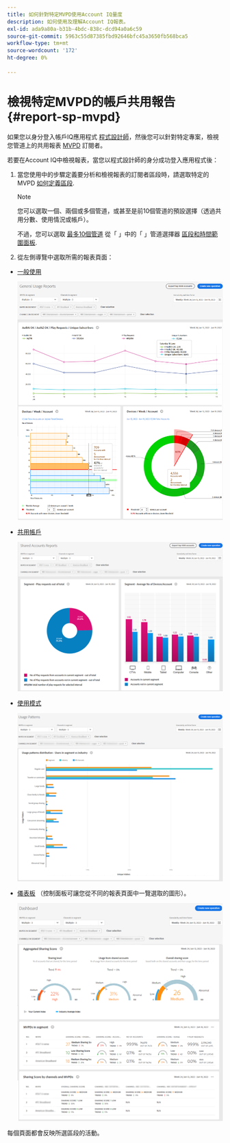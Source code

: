 ```yaml
---
title: 如何針對特定MVPD使用Account IQ量度
description: 如何使用及理解Account IQ報表。
exl-id: ada9a80a-b31b-4bdc-838c-dcd94a0a6c59
source-git-commit: 5963c55d87385fbd92646bfc45a3650fb568bca5
workflow-type: tm+mt
source-wordcount: '172'
ht-degree: 0%

---
```


# 檢視特定MVPD的帳戶共用報告 <!--and programmer--> {#report-sp-mvpd}

如果您以身分登入帳戶IQ應用程式 [程式設計師](/help/AccountIQ/product-concepts.md#programmer-def)，然後您可以針對特定專案，檢視您管道上的共用報表 [MVPD](/help/AccountIQ/product-concepts.md#mvpd-def) 訂閱者。

若要在Account IQ中檢視報表，當您以程式設計師的身分成功登入應用程式後：

1. 當您使用中的步驟定義要分析和檢視報表的訂閱者區段時，請選取特定的MVPD [如何定義區段](/help/AccountIQ/howto-select-segment-timeframe.md).


   >[!NOTE]
   >
   >您可以選取一個、兩個或多個管道，或甚至是前10個管道的預設選擇（透過共用分數、使用情況或帳戶）。
   >
   >
   >不過，您可以選取 [最多10個管道](/help/AccountIQ/limitations.md) 從「 」中的「 」管道選擇器 [區段和時間範圍面板](/help/AccountIQ/segments-timeframe.md).

1. 從左側導覽中選取所需的報表頁面：

* [一般使用](/help/AccountIQ/general-usage-reports.md)

   ![](assets/specific-mvpd-gen-usage.png)
* [共用帳戶](/help/AccountIQ/shared-acc-reports.md)

   ![](assets/specific-mvpd-shared-acc.png)
* [使用模式](/help/AccountIQ/usage-patterns.md)

   ![](assets/specific-mvpd-usage-pattern.png)

* [儀表板](/help/AccountIQ/dashboard.md) （控制面板可讓您從不同的報表頁面中一覽選取的圖形）。

   ![](assets/specific-mvpd-dashboard.png)

每個頁面都會反映所選區段的活動。

